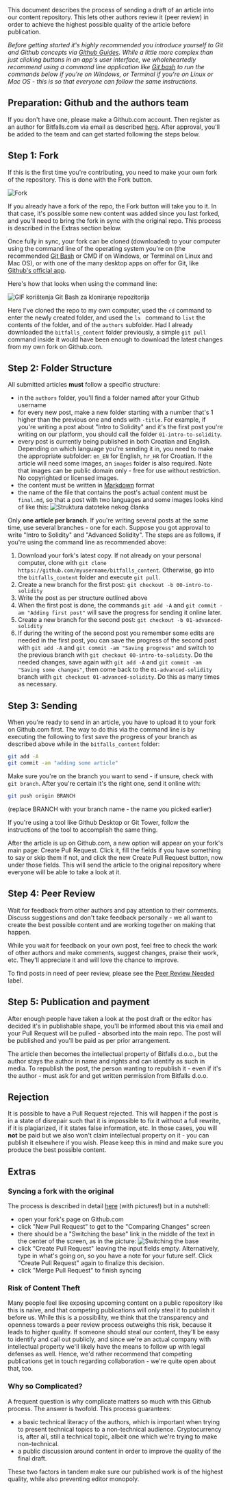 This document describes the process of sending a draft of an article into our content repository. This lets other authors review it (peer review) in order to achieve the highest possible quality of the article before publication.

_Before getting started it's highly recommended you introduce yourself to Git and Github concepts via [Github Guides](https://guides.github.com). While a little more complex than just clicking buttons in an app's user interface, we wholeheartedly recommend using a command line application like [Git bash](https://git-scm.com/downloads) to run the commands below if you're on Windows, or Terminal if you're on Linux or Mac OS - this is so that everyone can follow the same instructions._

## Preparation: Github and the authors team

If you don't have one, please make a Github.com account. Then register as an author for Bitfalls.com via email as described [here][wfu]. After approval, you'll be added to the team and can get started following the steps below.

## Step 1: Fork

If this is the first time you're contributing, you need to make your own fork of the repository. This is done with the Fork button.

![Fork](../images/03.png)

If you already have a fork of the repo, the Fork button will take you to it. In that case, it's possible some new content was added since you last forked, and you'll need to bring the fork in sync with the original repo. This process is described in the Extras section below.

Once fully in sync, your fork can be cloned (downloaded) to your computer using the command line of the operating system you're on (the recommended [Git Bash](https://git-scm.com/downloads) or CMD if on Windows, or Terminal on Linux and Mac OS), or with one of the many desktop apps on offer for Git, like [Github's official app](https://desktop.github.com/).

Here's how that looks when using the command line:

![GIF korištenja Git Bash za kloniranje repozitorija](../images/04.gif)

Here I've cloned the repo to my own computer, used the `cd` command to enter the newly created folder, and used the `ls ` command to `list` the contents of the folder, and of the `authors` subfolder. Had I already downloaded the `bitfalls_content` folder previously, a simple `git pull` command inside it would have been enough to download the latest changes from my own fork on Github.com.

## Step 2: Folder Structure

All submitted articles **must** follow a specific structure:

- in the `authors` folder, you'll find a folder named after your Github username
- for every new post, make a new folder starting with a number that's 1 higher than the previous one and ends with `-title`. For example, if you're writing a post about "Intro to Solidity" and it's the first post you're writing on our platform, you should call the folder `01-intro-to-solidity`.
- every post is currently being published in both Croatian and English. Depending on which language you're sending it in, you need to make the appropriate subfolder: `en_EN` for English, `hr_HR` for Croatian. If the article will need some images, an `images` folder is also required. Note that images can be public domain only - free for use without restriction. No copyrighted or licensed images.
- the content must be written in [Markdown](https://guides.github.com/features/mastering-markdown/) format
- the name of the file that contains the post's actual content must be `final.md`, so that a post with two languages and some images looks kind of like this:
  ![Struktura datoteke nekog članka](../images/02.png)
  
Only **one article per branch**. If you're writing several posts at the same time, use several branches - one for each. Suppose you got approval to write "Intro to Solidity" and "Advanced Solidity". The steps are as follows, if you're using the command line as recommended above:

1. Download your fork's latest copy. If not already on your personal computer, clone with `git clone https://github.com/myusername/bitfalls_content`. Otherwise, go into the `bitfalls_content` folder and execute `git pull`.
2. Create a new branch for the first post: `git checkout -b 00-intro-to-solidity`
3. Write the post as per structure outlined above
4. When the first post is done, the commands `git add -A` and `git commit -am "Adding first post"` will save the progress for sending it online later.
5. Create a new branch for the second post: `git checkout -b 01-advanced-solidity`
6. If during the writing of the second post you remember some edits are needed in the first post, you can save the progress of the second post with `git add -A` and `git commit -am "Saving progress"` and switch to the previous branch with `git checkout 00-intro-to-solidity`. Do the needed changes, save again with `git add -A` and `git commit -am "Saving some changes"`, then come back to the `01-advanced-solidity` branch with `git checkout 01-advanced-solidity`. Do this as many times as necessary.

## Step 3: Sending

When you're ready to send in an article, you have to upload it to your fork on Github.com first. The way to do this via the command line is by executing the following to first save the progress of your branch as described above while in the `bitfalls_content` folder:

```bash
git add -A
git commit -am "adding some article"
```

Make sure you're on the branch you want to send - if unsure, check with `git branch`. After you're certain it's the right one, send it online with:

```bash
git push origin BRANCH
```

(replace BRANCH with your branch name - the name you picked earlier)

If you're using a tool like Github Desktop or Git Tower, follow the instructions of the tool to accomplish the same thing.

After the article is up on Github.com, a new option will appear on your fork's main page: Create Pull Request. Click it, fill the fields if you have something to say or skip them if not, and click the new Create Pull Request button, now under those fields. This will send the article to the original repository where everyone will be able to take a look at it.

## Step 4: Peer Review

Wait for feedback from other authors and pay attention to their comments. Discuss suggestions and don't take feedback personally - we all want to create the best possible content and are working together on making that happen.

While you wait for feedback on your own post, feel free to check the work of other authors and make comments, suggest changes, praise their work, etc. They'll appreciate it and will love the chance to improve.

To find posts in need of peer review, please see the [Peer Review Needed](https://github.com/Swader/bitfalls_content/labels/Peer%20Review%20Needed) label.

## Step 5: Publication and payment

After enough people have taken a look at the post draft or the editor has decided it's in publishable shape, you'll be informed about this via email and your Pull Request will be pulled - absorbed into the main repo. The post will be published and you'll be paid as per prior arrangement.

The article then becomes the intellectual property of Bitfalls d.o.o., but the author stays the author in name and rights and can identify as such in media. To republish the post, the person wanting to republish it - even if it's the author - must ask for and get written permission from Bitfalls d.o.o.

## Rejection

It is possible to have a Pull Request rejected. This will happen if the post is in a state of disrepair such that it is impossible to fix it without a full rewrite, if it is plagiarized, if it states false information, etc. In those cases, you will **not** be paid but we also won't claim intellectual property on it - you can publish it elsewhere if you wish. Please keep this in mind and make sure you produce the best possible content.

## Extras

### Syncing a fork with the original

The process is described in detail [here](https://www.sitepoint.com/quick-tip-sync-your-fork-with-the-original-without-the-cli/) (with pictures!) but in a nutshell:

- open your fork's page on Github.com
- click "New Pull Request" to get to the "Comparing Changes" screen
- there should be a "Switching the base" link in the middle of the text in the center of the screen, as in the picture:
  ![Switching the base](../images/01.png)
- click "Create Pull Request" leaving the input fields empty. Alternatively, type in what's going on, so you have a note for your future self. Click "Create Pull Request" again to finalize this decision.
- click "Merge Pull Request" to finish syncing

### Risk of Content Theft

Many people feel like exposing upcoming content on a public repository like this is naïve, and that competing publications will only steal it to publish it before us. While this is a possibility, we think that the transparency and openness towards a peer review process outweighs this risk, because it leads to higher quality. If someone should steal our content, they'll be easy to identify and call out publicly, and since we're an actual company with intellectual property we'll likely have the means to follow up with legal defenses as well. Hence, we'd rather recommend that competing publications get in touch regarding collaboration - we're quite open about that, too.

### Why so Complicated?

A frequent question is why complicate matters so much with this Github process. The answer is twofold. This process guarantees:

- a basic technical literacy of the authors, which is important when trying to present technical topics to a non-technical audience. Cryptocurrency is, after all, still a technical topic, albeit one which we're trying to make non-technical.
- a public discussion around content in order to improve the quality of the final draft.

These two factors in tandem make sure our published work is of the highest quality, while also preventing editor monopoly.

[wfu]: https://bitfalls.com/write-for-us